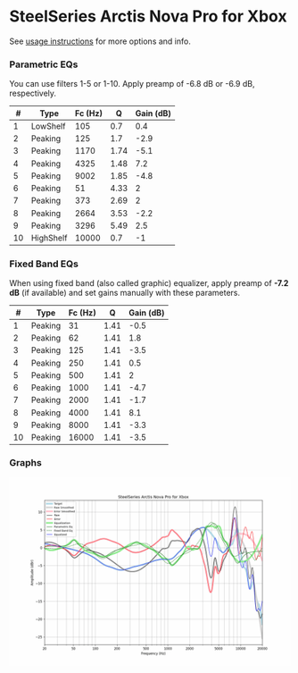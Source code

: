 # SteelSeries Arctis Nova Pro for Xbox
See [usage instructions](https://github.com/jaakkopasanen/AutoEq#usage) for more options and info.

### Parametric EQs
You can use filters 1-5 or 1-10. Apply preamp of -6.8 dB or -6.9 dB, respectively.

|   # | Type      |   Fc (Hz) |    Q |   Gain (dB) |
|-----|-----------|-----------|------|-------------|
|   1 | LowShelf  |       105 | 0.7  |         0.4 |
|   2 | Peaking   |       125 | 1.7  |        -2.9 |
|   3 | Peaking   |      1170 | 1.74 |        -5.1 |
|   4 | Peaking   |      4325 | 1.48 |         7.2 |
|   5 | Peaking   |      9002 | 1.85 |        -4.8 |
|   6 | Peaking   |        51 | 4.33 |         2   |
|   7 | Peaking   |       373 | 2.69 |         2   |
|   8 | Peaking   |      2664 | 3.53 |        -2.2 |
|   9 | Peaking   |      3296 | 5.49 |         2.5 |
|  10 | HighShelf |     10000 | 0.7  |        -1   |

### Fixed Band EQs
When using fixed band (also called graphic) equalizer, apply preamp of **-7.2 dB** (if available) and set gains manually with these parameters.

|   # | Type    |   Fc (Hz) |    Q |   Gain (dB) |
|-----|---------|-----------|------|-------------|
|   1 | Peaking |        31 | 1.41 |        -0.5 |
|   2 | Peaking |        62 | 1.41 |         1.8 |
|   3 | Peaking |       125 | 1.41 |        -3.5 |
|   4 | Peaking |       250 | 1.41 |         0.5 |
|   5 | Peaking |       500 | 1.41 |         2   |
|   6 | Peaking |      1000 | 1.41 |        -4.7 |
|   7 | Peaking |      2000 | 1.41 |        -1.7 |
|   8 | Peaking |      4000 | 1.41 |         8.1 |
|   9 | Peaking |      8000 | 1.41 |        -3.3 |
|  10 | Peaking |     16000 | 1.41 |        -3.5 |

### Graphs
![](./SteelSeries%20Arctis%20Nova%20Pro%20for%20Xbox.png)
